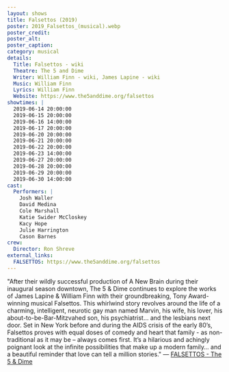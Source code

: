 ```yaml
---
layout: shows
title: Falsettos (2019)
poster: 2019_Falsettos_(musical).webp
poster_credit: 
poster_alt:
poster_caption:
category: musical
details:
  Title: Falsettos - wiki
  Theatre: The 5 and Dime
  Writer: William Finn - wiki, James Lapine - wiki
  Music: William Finn
  Lyrics: William Finn
  Website: https://www.the5anddime.org/falsettos
showtimes: |
  2019-06-14 20:00:00
  2019-06-15 20:00:00
  2019-06-16 14:00:00
  2019-06-17 20:00:00
  2019-06-20 20:00:00
  2019-06-21 20:00:00
  2019-06-22 20:00:00
  2019-06-23 14:00:00
  2019-06-27 20:00:00
  2019-06-28 20:00:00
  2019-06-29 20:00:00
  2019-06-30 14:00:00
cast:
  Performers: |
    Josh Waller
    David Medina
    Cole Marshall
    Katie Swider McCloskey
    Kacy Hope
    Julie Harrington
    Cason Barnes
crew:
  Director: Ron Shreve
external_links:
  FALSETTOS: https://www.the5anddime.org/falsettos
---
```

"After their wildly successful production of A New Brain during their inaugural season downtown, The 5 & Dime continues to explore the works of James Lapine & William Finn with their groundbreaking, Tony Award-winning musical Falsettos. This whirlwind story revolves around the life of a charming, intelligent, neurotic gay man named Marvin, his wife, his lover, his about-to-be-Bar-Mitzvahed son, his psychiatrist… and the lesbians next door. Set in New York before and during the AIDS crisis of the early 80’s, Falsettos proves with equal doses of comedy and heart that family - as non-traditional as it may be – always comes first. It’s a hilarious and achingly poignant look at the infinite possibilities that make up a modern family… and a beautiful reminder that love can tell a million stories." — [FALSETTOS - The 5 & Dime](https://www.the5anddime.org/falsettos)

